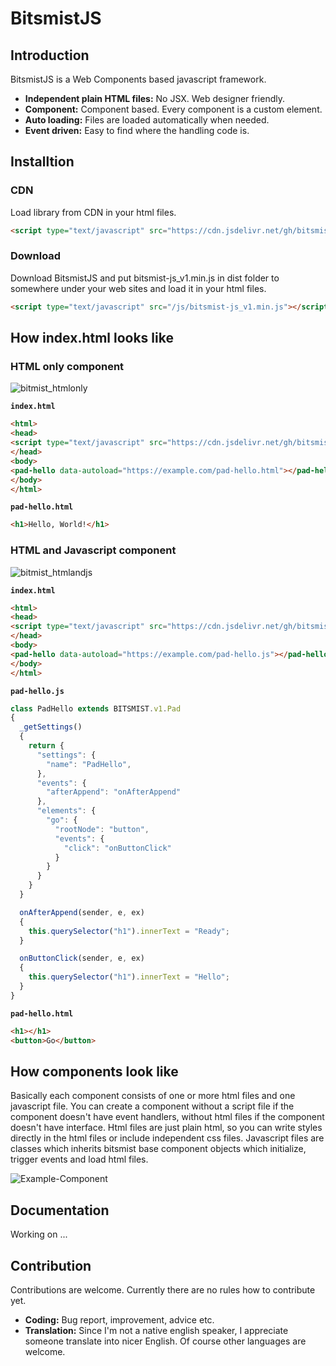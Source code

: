 # BitsmistJS

## Introduction

BitsmistJS is a Web Components based javascript framework.

- **Independent plain HTML files:** No JSX. Web designer friendly.
- **Component:** Component based. Every component is a custom element.
- **Auto loading:** Files are loaded automatically when needed.
- **Event driven:** Easy to find where the handling code is.

## Installtion

### CDN

Load library from CDN in your html files.

```html
<script type="text/javascript" src="https://cdn.jsdelivr.net/gh/bitsmist/bitsmist-js_v1@latest/dist/bitsmist-js_v1.min.js"></script>
```

### Download

Download BitsmistJS and put bitsmist-js_v1.min.js in dist folder to somewhere under your web sites and load it in your html files.

```html
<script type="text/javascript" src="/js/bitsmist-js_v1.min.js"></script>
```

## How index.html looks like

### HTML only component

![bitmist_htmlonly](https://user-images.githubusercontent.com/49435291/117800924-a77cb480-b28e-11eb-81cc-fb970df386ec.png)

**`index.html`**
``` html
<html>
<head>
<script type="text/javascript" src="https://cdn.jsdelivr.net/gh/bitsmist/bitsmist-js_v1@latest/dist/bitsmist-js_v1.min.js"></script>
</head>
<body>
<pad-hello data-autoload="https://example.com/pad-hello.html"></pad-hello>
</body>
</html>
```

**`pad-hello.html`**
``` html
<h1>Hello, World!</h1>
```

### HTML and Javascript component

![bitmist_htmlandjs](https://user-images.githubusercontent.com/49435291/117800938-ac416880-b28e-11eb-9c1a-912106af0cf6.png)

**`index.html`**
``` html
<html>
<head>
<script type="text/javascript" src="https://cdn.jsdelivr.net/gh/bitsmist/bitsmist-js_v1@latest/dist/bitsmist-js_v1.min.js"></script>
</head>
<body>
<pad-hello data-autoload="https://example.com/pad-hello.js"></pad-hello>
</body>
</html>
```
**`pad-hello.js`**
``` js
class PadHello extends BITSMIST.v1.Pad
{
  _getSettings()
  {
    return {
      "settings": {
        "name": "PadHello",
      },
      "events": {
        "afterAppend": "onAfterAppend"
      },
      "elements": {
        "go": {
          "rootNode": "button",
          "events": {
            "click": "onButtonClick"
          }
        }
      }
    }
  }

  onAfterAppend(sender, e, ex)
  {
    this.querySelector("h1").innerText = "Ready";
  }

  onButtonClick(sender, e, ex)
  {
    this.querySelector("h1").innerText = "Hello";
  }
}
```

**`pad-hello.html`**
``` html
<h1></h1>
<button>Go</button>
```

## How components look like

Basically each component consists of one or more html files and one javascript file. You can create a component without a script file if the component doesn't have event handlers, without html files if the component doesn't have interface. Html files are just plain html, so you can write styles directly in the html files or include independent css files. Javascript files are classes which inherits bitsmist base component objects which initialize, trigger events and load html files.

![Example-Component](https://user-images.githubusercontent.com/49435291/115198078-a2639400-a12c-11eb-89da-8fdcef16fa8e.png)

## Documentation

Working on ...

## Contribution

Contributions are welcome. Currently there are no rules how to contribute yet.

- **Coding:** Bug report, improvement, advice etc.
- **Translation:** Since I'm not a native english speaker, I appreciate someone translate into nicer English. Of course other languages are welcome.

